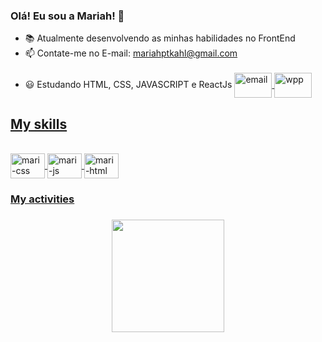 ### Olá! Eu sou a Mariah! 👋



- 📚 Atualmente desenvolvendo as minhas habilidades no FrontEnd
- 📫 Contate-me no E-mail: mariahptkahl@gmail.com
- 😃 Estudando HTML, CSS, JAVASCRIPT e ReactJs
   <div style= "display: inline-block"><br>
     <a href="mailto:mariahptkahl@gmail.com">
        <img align="center" alt=email height="40" width="60" src="https://img.shields.io/badge/Gmail-D14836?style=for-the-badge&logo=gmail&logoColor=white">
     </a>
     <a class="whatsapp-link" href="https://web.whatsapp.com/send?phone=47989094234" target="_blank">
        <img align="center" alt=wpp height="40" width="60" src="https://img.shields.io/badge/WhatsApp-25D366?style=for-the-badge&logo=whatsapp&logoColor=white">
     </a>
   </div>
<div>
  <a href="https://github.com/Mariahptkahl">
    <h2> My skills </h2>
</div>
 <div style= "display: inline_block"><br>
  <img align="center" alt=mari-css height="40" width="55" src="https://cdn.jsdelivr.net/gh/devicons/devicon/icons/css3/css3-original.svg">
  <img align="center" alt=mari-js height="40" width="55" src="https://cdn.jsdelivr.net/gh/devicons/devicon/icons/javascript/javascript-original.svg">
  <img align="center" alt=mari-html height="40" width="55" src="https://cdn.jsdelivr.net/gh/devicons/devicon/icons/html5/html5-original.svg">
</div>
 
 <h3> My activities <h3> 
  <div align="center">
    <a href="https://github.com/Mariahptkahl">
    <img height="180em" src="https://github-readme-stats.vercel.app/api?username=Mariahptkahl&show_icons=true&theme=dracula&include_all_commits=true&count_private=true"/>
  </div>


